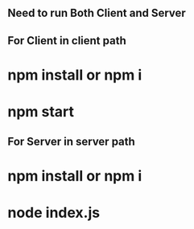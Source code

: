 ## Need to run Both Client and Server

 ## For Client in client path

   # npm install or npm i

   # npm start

 ## For Server in server path

   # npm install or npm i

   # node index.js